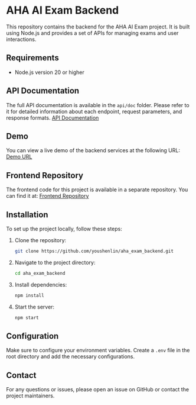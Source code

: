 # AHA AI Exam Backend

This repository contains the backend for the AHA AI Exam project. It is built using Node.js and provides a set of APIs for managing exams and user interactions.

## Requirements

-   Node.js version 20 or higher

## API Documentation

The full API documentation is available in the `api/doc` folder. Please refer to it for detailed information about each endpoint, request parameters, and response formats.
[API Documentation](https://aha.chunkgo.com/api/docs)

## Demo

You can view a live demo of the backend services at the following URL:
[Demo URL](https://aha.chunkgo.com)

## Frontend Repository

The frontend code for this project is available in a separate repository. You can find it at:
[Frontend Repository](https://github.com/youshenlin/aha_exam_frontend)

## Installation

To set up the project locally, follow these steps:

1. Clone the repository:

    ```bash
    git clone https://github.com/youshenlin/aha_exam_backend.git
    ```

2. Navigate to the project directory:

    ```bash
    cd aha_exam_backend
    ```

3. Install dependencies:

    ```bash
    npm install
    ```

4. Start the server:

    ```bash
    npm start
    ```

## Configuration

Make sure to configure your environment variables. Create a `.env` file in the root directory and add the necessary configurations.

## Contact

For any questions or issues, please open an issue on GitHub or contact the project maintainers.
